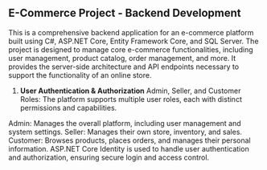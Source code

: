 ## E-Commerce Project - Backend Development

This is a comprehensive backend application for an e-commerce platform built using C#, ASP.NET Core, Entity Framework Core, and SQL Server. The project is designed to manage core e-commerce functionalities, including user management, product catalog, order management, and more. It provides the server-side architecture and API endpoints necessary to support the functionality of an online store.

1. **User Authentication & Authorization**
Admin, Seller, and Customer Roles: The platform supports multiple user roles, each with distinct permissions and capabilities.

Admin: Manages the overall platform, including user management and system settings.
Seller: Manages their own store, inventory, and sales.
Customer: Browses products, places orders, and manages their personal information.
ASP.NET Core Identity is used to handle user authentication and authorization, ensuring secure login and access control.
